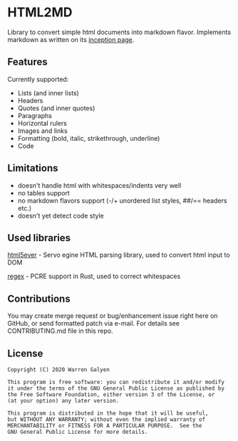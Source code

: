 HTML2MD
============

Library to convert simple html documents into markdown flavor.
Implements markdown as written on its [inception page](https://daringfireball.net/projects/markdown).

Features
------------

Currently supported:

+ Lists (and inner lists)
+ Headers
+ Quotes (and inner quotes)
+ Paragraphs
+ Horizontal rulers
+ Images and links
+ Formatting (bold, italic, strikethrough, underline)
+ Code

Limitations
-------------

- doesn't handle html with whitespaces/indents very well
- no tables support
- no markdown flavors support (-/+ unordered list styles, ##/== headers etc.)
- doesn't yet detect code style

Used libraries
-------------
[html5ever](https://github.com/servo/html5ever) - Servo egine HTML parsing library, used to convert html input to DOM

[regex](https://github.com/rust-lang/regex) - PCRE support in Rust, used to correct whitespaces

Contributions
------------
You may create merge request or bug/enhancement issue right here on GitHub, or send formatted patch via e-mail. 
For details see CONTRIBUTING.md file in this repo. 

License
-------------

    Copyright (C) 2020 Warren Galyen

    This program is free software: you can redistribute it and/or modify
    it under the terms of the GNU General Public License as published by
    the Free Software Foundation, either version 3 of the License, or
    (at your option) any later version.

    This program is distributed in the hope that it will be useful,
    but WITHOUT ANY WARRANTY; without even the implied warranty of
    MERCHANTABILITY or FITNESS FOR A PARTICULAR PURPOSE.  See the
    GNU General Public License for more details.